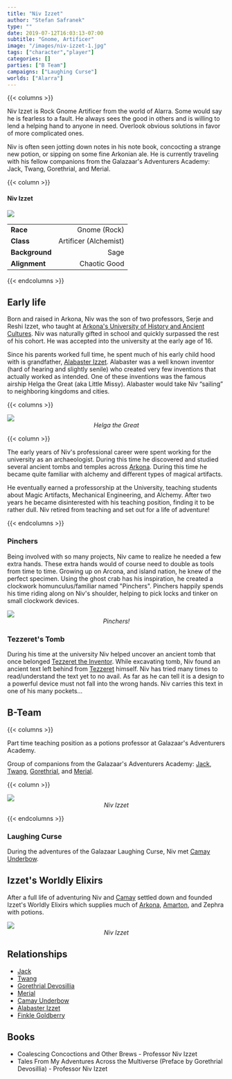 ```yaml
---
title: "Niv Izzet"
author: "Stefan Safranek"
type: ""
date: 2019-07-12T16:03:13-07:00
subtitle: "Gnome, Artificer"
image: "/images/niv-izzet-1.jpg"
tags: ["character","player"]
categories: []
parties: ["B Team"]
campaigns: ["Laughing Curse"]
worlds: ["Alarra"]
---
```


{{< columns >}}

Niv Izzet is Rock Gnome Artificer from the world of Alarra.
Some would say he is fearless to a fault.
He always sees the good in others and is willing to lend a helping hand to anyone in need.
Overlook obvious solutions in favor of more complicated ones.

Niv is often seen jotting down notes in his note book, concocting a strange new potion, or sipping on some fine Arkonian ale. He is currently traveling with his fellow companions from the Galazaar's Adventurers Academy: Jack, Twang, Gorethrial, and Merial.

{{< column >}}

<div class="description-table">

#### Niv Izzet

<img src="/images/niv-izzet-1.jpg" class="portrait">

|                   |                       |
| ----------------- | ---------------------:|
| <b>Race</b>       | Gnome (Rock)	        |
| <b>Class</b>      | Artificer (Alchemist) |
| <b>Background</b> | Sage                  |
| <b>Alignment</b>  | Chaotic Good          |

</div>

{{< endcolumns >}}


## Early life

Born and raised in Arkona, Niv was the son of two professors, Serje and Reshi Izzet, who taught at [Arkona's University of History and Ancient Cultures](/places/arkona). Niv was naturally gifted in school and quickly surpassed the rest of his cohort. He was accepted into the university at the early age of 16.

Since his parents worked full time, he spent much of his early child hood with is grandfather, [Alabaster Izzet](/characters/alabaster-izzet). Alabaster was a well known inventor (hard of hearing and slightly senile) who created very few inventions that actually worked as intended. One of these inventions was the famous airship Helga the Great (aka Little Missy). Alabaster would take Niv “sailing” to neighboring kingdoms and cities.

{{< columns >}}

<div class="description-table">
	<img src="/images/helga-the-great-airship-1.jpg" class="portrait">
	<div style="text-align:center;">
		<i>Helga the Great</i>
	</div>
</div>

{{< column >}}

The early years of Niv's professional career were spent working for the university as an archaeologist. During this time he discovered and studied several ancient tombs and temples across [Arkona](places/arkona). During this time he became quite familiar with alchemy and different types of magical artifacts.

He eventually earned a professorship at the University, teaching students about Magic Artifacts, Mechanical Engineering, and Alchemy. After two years he became disinterested with his teaching position, finding it to be rather dull. Niv retired from teaching and set out for a life of adventure!

{{< endcolumns >}}


### Pinchers

Being involved with so many projects, Niv came to realize he needed a few extra hands. These extra hands would of course need to double as tools from time to time. Growing up on Arcona, and island nation, he knew of the perfect specimen. Using the ghost crab has his inspiration, he created a clockwork homunculus/familiar named "Pinchers". Pinchers happily spends his time riding along on Niv's shoulder, helping to pick locks and tinker on small clockwork devices.

<div class="description-table">
	<img src="/images/pinchers_1.jpg" class="portrait">
	<div style="text-align:center;">
		<i>Pinchers!</i>
	</div>
</div>


### Tezzeret's Tomb

During his time at the university Niv helped uncover an ancient tomb that once belonged [Tezzeret the Inventor](character/tezzeret-the-inventor). While excavating tomb, Niv found an ancient text left behind from [Tezzeret](character/tezzeret-the-inventor) himself. Niv has tried many times to read/understand the text yet to no avail. As far as he can tell it is a design to a powerful device must not fall into the wrong hands. Niv carries this text in one of his many pockets…


## B-Team

{{< columns >}}

Part time teaching position as a potions professor at Galazaar's Adventurers Academy.

Group of companions from the Galazaar's Adventurers Academy: [Jack](/characters/jack), [Twang](/characters/twang), [Gorethrial](/characters/gorethrial), and [Merial](/characters/merial).

{{< column >}}

<div class="description-table">
	<img src="/images/niv-izzet-sketch-1.jpg" class="portrait">
	<div style="text-align:center;">
		<i>Niv Izzet</i>
	</div>
</div>

{{< endcolumns >}}


### Laughing Curse

During the adventures of the Galazaar Laughing Curse, Niv met [Camay Underbow](/characters/camay-underbow).


## Izzet's Worldly Elixirs

After a full life of adventuring Niv and [Camay](/characters/camay-underbow) settled down and founded Izzet's Worldly Elixirs which supplies much of [Arkona](/places/arkona), [Amarton](/places/amarton), and Zephra with potions.





<div class="description-table">
	<img src="/images/NivIzzet_heroforge.png" class="portrait">
	<div style="text-align:center;">
		<i>Niv Izzet</i>
	</div>
</div>




## Relationships

 - [Jack](/characters/jack)
 - [Twang](/characters/twang)
 - [Gorethrial Devosillia](/characters/gorethrial-devosillia)
 - [Merial](/characters/merial)
 - [Camay Underbow](/characters/camay-underbow)
 - [Alabaster Izzet](/characters/alabaster-izzet)
 - [Finkle Goldberry](/characters/finkle_goldberry)


## Books

 - Coalescing Concoctions and Other Brews - Professor Niv Izzet
 - Tales From My Adventures Across the Multiverse (Preface by Gorethrial Devosillia) - Professor Niv Izzet
